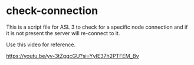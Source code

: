 # check-connection
This is a script file for ASL 3 to check for a specific node connection and if it is not present the server will re-connect to it.

Use this video for reference. 

https://youtu.be/yv-3tZggcGU?si=YyIE37h2PTFEM_Bv
